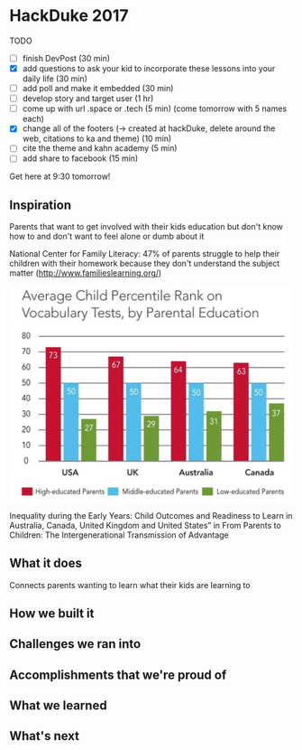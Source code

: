# HackDuke 2017

TODO
- [ ] finish DevPost (30 min)
- [x] add questions to ask your kid to incorporate these lessons into your daily life (30 min)
- [ ] add poll and make it embedded (30 min)
- [ ] develop story and target user (1 hr)
- [ ] come up with url .space or .tech (5 min) (come tomorrow with 5 names each)
- [x] change all of the footers (-> created at hackDuke, delete around the web, citations to ka and theme) (10 min)
- [ ] cite the theme and kahn academy (5 min)
- [ ] add share to facebook (15 min)

Get here at 9:30 tomorrow!

## Inspiration

Parents that want to get involved with their kids education but don't know how to and don't want to feel alone or dumb about it

National Center for Family Literacy: 47% of parents struggle to help their children with their homework because they don't understand the subject matter (http://www.familieslearning.org/)

![alt text](https://github.com/mrw436/HackDuke17-Website/blob/master/stats.png "")

Inequality during the Early Years: Child Outcomes and Readiness to Learn in Australia, Canada, United Kingdom and United States” in From Parents to Children: The Intergenerational Transmission of Advantage

## What it does

Connects parents wanting to learn what their kids are learning to 

## How we built it



## Challenges we ran into



## Accomplishments that we're proud of



## What we learned

## What's next

